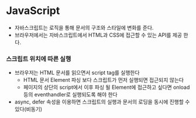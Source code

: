 JavaScript
==========
+ 자바스크립트는 로직을 통해 문서의 구조와 스타일에 변화를 준다.
+ 브라우저에서는 자바스크립트에서 HTML과 CSS에 접근할 수 있는 API를 제공 한다.
### 스크립트 위치에 따른 실행
+ 브라우저는 HTML 문서를 읽으면서 script tag를 실행한다
    - HTML 문서 Element 파싱 보다 스크립트가 먼저 실행되면 접근되지 않는다
    - 페이지의 상단의 script에서 이후 파싱 될 Element에 접근하고 싶다면 onload등의 eventhandler로 실행되도록 해야 한다
+ async, defer 속성을 이용하면 스크립트의 실행과 문서의 로딩을 동시에 진행할 수 있다(비동기)